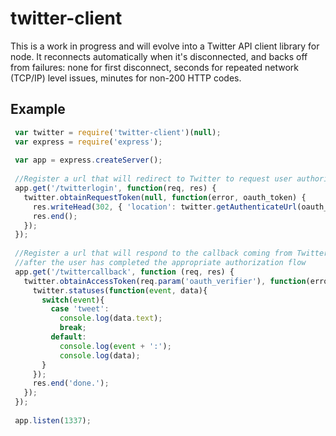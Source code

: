 twitter-client
==============

This is a work in progress and will evolve into a Twitter API client library for node. It reconnects automatically when it's disconnected, and backs off from failures: none for first disconnect, seconds for repeated network (TCP/IP) level issues, minutes for non-200 HTTP codes.

Example
-------

```js
 var twitter = require('twitter-client')(null);
 var express = require('express');
 
 var app = express.createServer();
 
 //Register a url that will redirect to Twitter to request user authorization.
 app.get('/twitterlogin', function(req, res) {
   twitter.obtainRequestToken(null, function(error, oauth_token) {
     res.writeHead(302, { 'location': twitter.getAuthenticateUrl(oauth_token) });
     res.end();
   });
 });
 
 //Register a url that will respond to the callback coming from Twitter
 //after the user has completed the appropriate authorization flow
 app.get('/twittercallback', function (req, res) {
   twitter.obtainAccessToken(req.param('oauth_verifier'), function(error, access_token) {
     twitter.statuses(function(event, data){
       switch(event){
         case 'tweet':
           console.log(data.text);
           break;
         default:
           console.log(event + ':');
           console.log(data);
       }
     });
     res.end('done.');
   });
 });
 
 app.listen(1337);
```